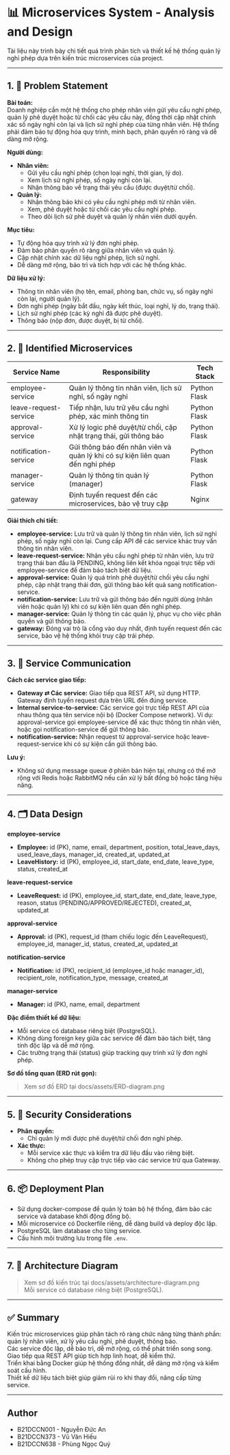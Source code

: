 # 📊 Microservices System - Analysis and Design

Tài liệu này trình bày chi tiết quá trình phân tích và thiết kế hệ thống quản lý nghỉ phép dựa trên kiến trúc microservices của project.

---

## 1. 🎯 Problem Statement

**Bài toán:**  
Doanh nghiệp cần một hệ thống cho phép nhân viên gửi yêu cầu nghỉ phép, quản lý phê duyệt hoặc từ chối các yêu cầu này, đồng thời cập nhật chính xác số ngày nghỉ còn lại và lịch sử nghỉ phép của từng nhân viên. Hệ thống phải đảm bảo tự động hóa quy trình, minh bạch, phân quyền rõ ràng và dễ dàng mở rộng.

**Người dùng:**
- **Nhân viên:**
  - Gửi yêu cầu nghỉ phép (chọn loại nghỉ, thời gian, lý do).
  - Xem lịch sử nghỉ phép, số ngày nghỉ còn lại.
  - Nhận thông báo về trạng thái yêu cầu (được duyệt/từ chối).
- **Quản lý:**
  - Nhận thông báo khi có yêu cầu nghỉ phép mới từ nhân viên.
  - Xem, phê duyệt hoặc từ chối các yêu cầu nghỉ phép.
  - Theo dõi lịch sử phê duyệt và quản lý nhân viên dưới quyền.

**Mục tiêu:**
- Tự động hóa quy trình xử lý đơn nghỉ phép.
- Đảm bảo phân quyền rõ ràng giữa nhân viên và quản lý.
- Cập nhật chính xác dữ liệu nghỉ phép, lịch sử nghỉ.
- Dễ dàng mở rộng, bảo trì và tích hợp với các hệ thống khác.

**Dữ liệu xử lý:**
- Thông tin nhân viên (họ tên, email, phòng ban, chức vụ, số ngày nghỉ còn lại, người quản lý).
- Đơn nghỉ phép (ngày bắt đầu, ngày kết thúc, loại nghỉ, lý do, trạng thái).
- Lịch sử nghỉ phép (các kỳ nghỉ đã được phê duyệt).
- Thông báo (nộp đơn, được duyệt, bị từ chối).

---

## 2. 🧩 Identified Microservices

| Service Name           | Responsibility                                              | Tech Stack    |
|------------------------|------------------------------------------------------------|---------------|
| employee-service       | Quản lý thông tin nhân viên, lịch sử nghỉ, số ngày nghỉ    | Python Flask  |
| leave-request-service  | Tiếp nhận, lưu trữ yêu cầu nghỉ phép, xác minh thông tin   | Python Flask  |
| approval-service       | Xử lý logic phê duyệt/từ chối, cập nhật trạng thái, gửi thông báo | Python Flask  |
| notification-service   | Gửi thông báo đến nhân viên và quản lý khi có sự kiện liên quan đến nghỉ phép | Python Flask  |
| manager-service        | Quản lý thông tin quản lý (manager)                        | Python Flask  |
| gateway                | Định tuyến request đến các microservices, bảo vệ truy cập  | Nginx         |

**Giải thích chi tiết:**
- **employee-service:** Lưu trữ và quản lý thông tin nhân viên, lịch sử nghỉ phép, số ngày nghỉ còn lại. Cung cấp API để các service khác truy vấn thông tin nhân viên.
- **leave-request-service:** Nhận yêu cầu nghỉ phép từ nhân viên, lưu trữ trạng thái ban đầu là PENDING, không liên kết khóa ngoại trực tiếp với employee-service để đảm bảo tách biệt dữ liệu.
- **approval-service:** Quản lý quá trình phê duyệt/từ chối yêu cầu nghỉ phép, cập nhật trạng thái đơn, gửi thông báo kết quả sang notification-service.
- **notification-service:** Lưu trữ và gửi thông báo đến người dùng (nhân viên hoặc quản lý) khi có sự kiện liên quan đến nghỉ phép.
- **manager-service:** Quản lý thông tin các quản lý, phục vụ cho việc phân quyền và gửi thông báo.
- **gateway:** Đóng vai trò là cổng vào duy nhất, định tuyến request đến các service, bảo vệ hệ thống khỏi truy cập trái phép.

---

## 3. 🔄 Service Communication

**Cách các service giao tiếp:**
- **Gateway ⇄ Các service:** Giao tiếp qua REST API, sử dụng HTTP. Gateway định tuyến request dựa trên URL đến đúng service.
- **Internal service-to-service:** Các service gọi trực tiếp REST API của nhau thông qua tên service nội bộ (Docker Compose network). Ví dụ: approval-service gọi employee-service để xác thực thông tin nhân viên, hoặc gọi notification-service để gửi thông báo.
- **notification-service:** Nhận request từ approval-service hoặc leave-request-service khi có sự kiện cần gửi thông báo.

**Lưu ý:**  
- Không sử dụng message queue ở phiên bản hiện tại, nhưng có thể mở rộng với Redis hoặc RabbitMQ nếu cần xử lý bất đồng bộ hoặc tăng hiệu năng.

---

## 4. 🗂️ Data Design

**employee-service**
- **Employee:** id (PK), name, email, department, position, total_leave_days, used_leave_days, manager_id, created_at, updated_at
- **LeaveHistory:** id (PK), employee_id, start_date, end_date, leave_type, status, created_at

**leave-request-service**
- **LeaveRequest:** id (PK), employee_id, start_date, end_date, leave_type, reason, status (PENDING/APPROVED/REJECTED), created_at, updated_at

**approval-service**
- **Approval:** id (PK), request_id (tham chiếu logic đến LeaveRequest), employee_id, manager_id, status, created_at, updated_at

**notification-service**
- **Notification:** id (PK), recipient_id (employee_id hoặc manager_id), recipient_role, notification_type, message, created_at

**manager-service**
- **Manager:** id (PK), name, email, department

**Đặc điểm thiết kế dữ liệu:**
- Mỗi service có database riêng biệt (PostgreSQL).
- Không dùng foreign key giữa các service để đảm bảo tách biệt, tăng tính độc lập và dễ mở rộng.
- Các trường trạng thái (status) giúp tracking quy trình xử lý đơn nghỉ phép.

**Sơ đồ tổng quan (ERD rút gọn):**
> Xem sơ đồ ERD tại docs/assets/ERD-diagram.png

---

## 5. 🔐 Security Considerations

- **Phân quyền:**  
  - Chỉ quản lý mới được phê duyệt/từ chối đơn nghỉ phép.
- **Xác thực:**  
  - Mỗi service xác thực và kiểm tra dữ liệu đầu vào riêng biệt.
  - Không cho phép truy cập trực tiếp vào các service trừ qua Gateway.



---

## 6. 📦 Deployment Plan

- Sử dụng docker-compose để quản lý toàn bộ hệ thống, đảm bảo các service và database khởi động đồng bộ.
- Mỗi microservice có Dockerfile riêng, dễ dàng build và deploy độc lập.
- PostgreSQL làm database cho từng service.
- Cấu hình môi trường lưu trong file `.env`.

---

## 7. 🎨 Architecture Diagram

> Xem sơ đồ kiến trúc tại docs/assets/architecture-diagram.png  
> Mỗi service có database riêng biệt (PostgreSQL).

---

## ✅ Summary

Kiến trúc microservices giúp phân tách rõ ràng chức năng từng thành phần: quản lý nhân viên, xử lý yêu cầu nghỉ, phê duyệt, thông báo.  
Các service độc lập, dễ bảo trì, dễ mở rộng, có thể phát triển song song.  
Giao tiếp qua REST API giúp tích hợp linh hoạt, dễ kiểm thử.  
Triển khai bằng Docker giúp hệ thống đồng nhất, dễ dàng mở rộng và kiểm soát cấu hình.  
Thiết kế dữ liệu tách biệt giúp giảm rủi ro khi thay đổi, nâng cấp từng service.

---

## Author

- B21DCCN001 - Nguyễn Đức An  
- B21DCCN373 - Vũ Văn Hiếu  
- B21DCCN638 - Phùng Ngọc Quý  
